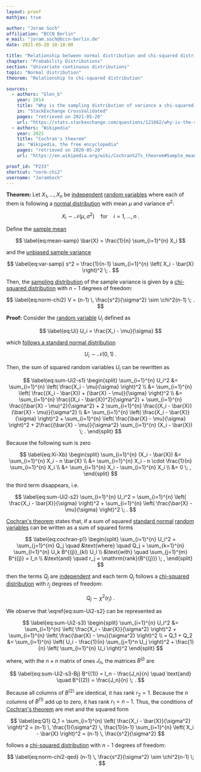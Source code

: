 ```yaml
---
layout: proof
mathjax: true

author: "Joram Soch"
affiliation: "BCCN Berlin"
e_mail: "joram.soch@bccn-berlin.de"
date: 2021-05-20 10:18:00

title: "Relationship between normal distribution and chi-squared distribution"
chapter: "Probability Distributions"
section: "Univariate continuous distributions"
topic: "Normal distribution"
theorem: "Relationship to chi-squared distribution"

sources:
  - authors: "Glen_b"
    year: 2014
    title: "Why is the sampling distribution of variance a chi-squared distribution?"
    in: "StackExchange CrossValidated"
    pages: "retrieved on 2021-05-20"
    url: "https://stats.stackexchange.com/questions/121662/why-is-the-sampling-distribution-of-variance-a-chi-squared-distribution"
  - authors: "Wikipedia"
    year: 2021
    title: "Cochran's theorem"
    in: "Wikipedia, the free encyclopedia"
    pages: "retrieved on 2020-05-20"
    url: "https://en.wikipedia.org/wiki/Cochran%27s_theorem#Sample_mean_and_sample_variance"

proof_id: "P233"
shortcut: "norm-chi2"
username: "JoramSoch"
---
```



**Theorem:** Let $X_1, \ldots, X_n$ be [independent](/D/ind) [random variables](/D/rvar) where each of them is following a [normal distribution](/D/norm) with mean $\mu$ and variance $\sigma^2$:

$$ \label{eq:norm}
X_i \sim \mathcal{N}(\mu, \sigma^2) \quad \text{for} \quad i = 1, \ldots, n \; .
$$

Define the [sample mean](/D/mean-samp)

$$ \label{eq:mean-samp}
\bar{X} = \frac{1}{n} \sum_{i=1}^{n} X_i
$$

and the [unbiased sample variance](/D/var-samp)

$$ \label{eq:var-samp}
s^2 = \frac{1}{n-1} \sum_{i=1}^{n} \left( X_i - \bar{X} \right)^2 \; .
$$

Then, the [sampling distribution](/D/dist-samp) of the sample variance is given by a [chi-squared distribution](/D/chi2) with $n-1$ degrees of freedom:

$$ \label{eq:norm-chi2}
V = (n-1) \, \frac{s^2}{\sigma^2} \sim \chi^2(n-1) \; .
$$


**Proof:** Consider the [random variable](/D/rvar) $U_i$ defined as

$$ \label{eq:Ui}
U_i = \frac{X_i - \mu}{\sigma}
$$

which [follows a standard normal distribution](/P/norm-snorm)

$$ \label{eq:norm-snorm}
U_i \sim \mathcal{N}(0,1) \; .
$$

Then, the sum of squared random variables $U_i$ can be rewritten as

$$ \label{eq:sum-Ui2-s1}
\begin{split}
\sum_{i=1}^{n} U_i^2 &= \sum_{i=1}^{n} \left( \frac{X_i - \mu}{\sigma} \right)^2 \\
&= \sum_{i=1}^{n} \left( \frac{(X_i - \bar{X}) + (\bar{X} - \mu)}{\sigma} \right)^2 \\
&= \sum_{i=1}^{n} \frac{(X_i - \bar{X})^2}{\sigma^2} + \sum_{i=1}^{n} \frac{(\bar{X} - \mu)^2}{\sigma^2} + 2 \sum_{i=1}^{n} \frac{(X_i - \bar{X})(\bar{X} - \mu)}{\sigma^2} \\
&= \sum_{i=1}^{n} \left( \frac{X_i - \bar{X}}{\sigma} \right)^2 + \sum_{i=1}^{n} \left( \frac{\bar{X} - \mu}{\sigma} \right)^2 + 2\frac{(\bar{X} - \mu)}{\sigma^2} \sum_{i=1}^{n} (X_i - \bar{X}) \; .
\end{split}
$$

Because the following sum is zero

$$ \label{eq:Xi-Xb}
\begin{split}
\sum_{i=1}^{n} (X_i - \bar{X}) &= \sum_{i=1}^{n} X_i - n \bar{X} \\
&= \sum_{i=1}^{n} X_i - n \cdot \frac{1}{n} \sum_{i=1}^{n} X_i \\
&= \sum_{i=1}^{n} X_i - \sum_{i=1}^{n} X_i \\
&= 0 \; ,
\end{split}
$$

the third term disappears, i.e.

$$ \label{eq:sum-Ui2-s2}
\sum_{i=1}^{n} U_i^2 = \sum_{i=1}^{n} \left( \frac{X_i - \bar{X}}{\sigma} \right)^2 + \sum_{i=1}^{n} \left( \frac{\bar{X} - \mu}{\sigma} \right)^2 \; .
$$

[Cochran's theorem](/P/snorm-cochran) states that, if a sum of squared [standard normal](/D/snorm) [random variables](/D/rvar) can be written as a sum of squared forms

$$ \label{eq:cochran-p1}
\begin{split}
\sum_{i=1}^{n} U_i^2 = \sum_{j=1}^{m} Q_j \quad &\text{where} \quad Q_j = \sum_{k=1}^{n} \sum_{l=1}^{n} U_k B^{(j)}_{kl} U_l \\
&\text{with} \quad \sum_{j=1}^{m} B^{(j)} = I_n \\
&\text{and} \quad r_j = \mathrm{rank}(B^{(j)}) \; ,
\end{split}
$$

then the terms $Q_j$ are [independent](/D/ind) and each term $Q_j$ follows a [chi-squared distribution](/D/chi2) with $r_j$ degrees of freedom:

$$ \label{eq:cochran-p2}
Q_j \sim \chi^2(r_j) \; .
$$

We observe that \eqref{eq:sum-Ui2-s2} can be represented as

$$ \label{eq:sum-Ui2-s3}
\begin{split}
\sum_{i=1}^{n} U_i^2 &= \sum_{i=1}^{n} \left( \frac{X_i - \bar{X}}{\sigma^2} \right)^2 + \sum_{i=1}^{n} \left( \frac{\bar{X} - \mu}{\sigma^2} \right)^2 \\
= Q_1 + Q_2 &= \sum_{i=1}^{n} \left( U_i - \frac{1}{n} \sum_{j=1}^n U_j \right)^2 + \frac{1}{n} \left( \sum_{i=1}^{n} U_i \right)^2
\end{split}
$$

where, with the $n \times n$ matrix of ones $J_n$, the matrices $B^{(j)}$ are

$$ \label{eq:sum-Ui2-s3-Bj}
B^{(1)} = I_n - \frac{J_n}{n} \quad \text{and} \quad B^{(2)} = \frac{J_n}{n} \; .
$$

Because all columns of $B^{(2)}$ are identical, it has rank $r_2 = 1$. Because the $n$ columns of $B^{(1)}$ add up to zero, it has rank $r_1 = n-1$. Thus, the conditions of [Cochran's theorem](/P/snorm-cochran) are met and the squared form

$$ \label{eq:Q1}
Q_1 = \sum_{i=1}^{n} \left( \frac{X_i - \bar{X}}{\sigma^2} \right)^2 = (n-1) \, \frac{1}{\sigma^2} \, \frac{1}{n-1} \sum_{i=1}^{n} \left( X_i - \bar{X} \right)^2 = (n-1) \, \frac{s^2}{\sigma^2}
$$

follows a [chi-squared distribution](/D/chi2) with $n-1$ degrees of freedom:

$$ \label{eq:norm-chi2-qed}
(n-1) \, \frac{s^2}{\sigma^2} \sim \chi^2(n-1) \; .
$$
